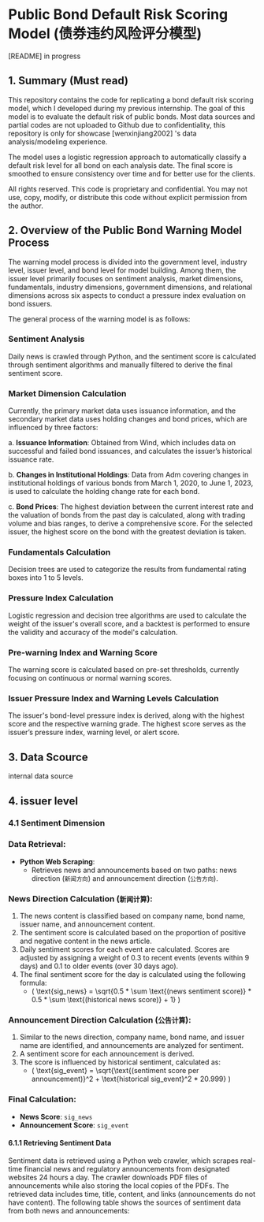 # Public Bond Default Risk Scoring Model (债券违约风险评分模型) 
[README] in progress

## 1. Summary (Must read)

This repository contains the code for replicating a bond default risk scoring model, which I developed during my previous internship. The goal of this model is to evaluate the default risk of public bonds. Most data sources and partial codes are not uploaded to Github due to confidentiality, this repository is only for showcase [wenxinjiang2002] 's data analysis/modeling experience.

The model uses a logistic regression approach to automatically classify a default risk level for all bond on each analysis date. The final score is smoothed to ensure consistency over time and for better use for the clients.

All rights reserved. This code is proprietary and confidential. You may not use, copy, modify, or distribute this code without explicit permission from the author.

## 2. Overview of the Public Bond Warning Model Process

The warning model process is divided into the government level, industry level, issuer level, and bond level for model building. Among them, the issuer level primarily focuses on sentiment analysis, market dimensions, fundamentals, industry dimensions, government dimensions, and relational dimensions across six aspects to conduct a pressure index evaluation on bond issuers.

The general process of the warning model is as follows:

### Sentiment Analysis

Daily news is crawled through Python, and the sentiment score is calculated through sentiment algorithms and manually filtered to derive the final sentiment score.

### Market Dimension Calculation

Currently, the primary market data uses issuance information, and the secondary market data uses holding changes and bond prices, which are influenced by three factors:

a. **Issuance Information**: Obtained from Wind, which includes data on successful and failed bond issuances, and calculates the issuer’s historical issuance rate.

b. **Changes in Institutional Holdings**: Data from Adm covering changes in institutional holdings of various bonds from March 1, 2020, to June 1, 2023, is used to calculate the holding change rate for each bond.

c. **Bond Prices**: The highest deviation between the current interest rate and the valuation of bonds from the past day is calculated, along with trading volume and bias ranges, to derive a comprehensive score. For the selected issuer, the highest score on the bond with the greatest deviation is taken.

### Fundamentals Calculation

Decision trees are used to categorize the results from fundamental rating boxes into 1 to 5 levels.

### Pressure Index Calculation

Logistic regression and decision tree algorithms are used to calculate the weight of the issuer's overall score, and a backtest is performed to ensure the validity and accuracy of the model's calculation.

### Pre-warning Index and Warning Score

The warning score is calculated based on pre-set thresholds, currently focusing on continuous or normal warning scores.

### Issuer Pressure Index and Warning Levels Calculation

The issuer's bond-level pressure index is derived, along with the highest score and the respective warning grade. The highest score serves as the issuer’s pressure index, warning level, or alert score.

## 3. Data Scource
internal data source 

## 4. issuer level
### 4.1 Sentiment Dimension

### Data Retrieval:
- **Python Web Scraping**:
  - Retrieves news and announcements based on two paths: news direction (`新闻方向`) and announcement direction (`公告方向`).

### News Direction Calculation (`新闻计算`):
1. The news content is classified based on company name, bond name, issuer name, and announcement content.
2. The sentiment score is calculated based on the proportion of positive and negative content in the news article.
3. Daily sentiment scores for each event are calculated. Scores are adjusted by assigning a weight of 0.3 to recent events (events within 9 days) and 0.1 to older events (over 30 days ago).
4. The final sentiment score for the day is calculated using the following formula:
    - \( \text{sig\_news} = \sqrt{0.5 * \sum \text{(news sentiment score)} * 0.5 * \sum \text{(historical news score)} + 1} \)

### Announcement Direction Calculation (`公告计算`):
1. Similar to the news direction, company name, bond name, and issuer name are identified, and announcements are analyzed for sentiment.
2. A sentiment score for each announcement is derived.
3. The score is influenced by historical sentiment, calculated as:
    - \( \text{sig\_event} = \sqrt{\text{(sentiment score per announcement)}^2 + \text{historical sig\_event}^2 * 20.999} \)

### Final Calculation:
- **News Score**: `sig_news`
- **Announcement Score**: `sig_event`

#### 6.1.1 Retrieving Sentiment Data

Sentiment data is retrieved using a Python web crawler, which scrapes real-time financial news and regulatory announcements from designated websites 24 hours a day. The crawler downloads PDF files of announcements while also storing the local copies of the PDFs. The retrieved data includes time, title, content, and links (announcements do not have content). The following table shows the sources of sentiment data from both news and announcements:

